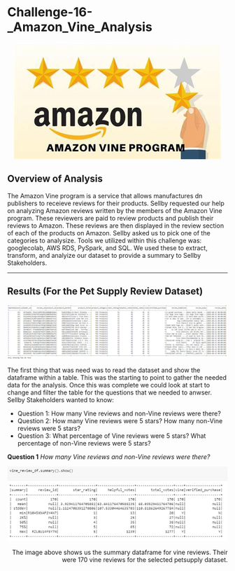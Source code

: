 # Challenge-16-_Amazon_Vine_Analysis

<p align="center">
  <img src="https://github.com/LindsayTeeters/Challenge-16-_Amazon_Vine_Analysis/blob/main/Resources/amazon%20vine%20program.jpg">
</p>

## Overview of Analysis

The Amazon Vine program is a service that allows manufactures dn publishers to receieve reviews for their products. Sellby requested our help on analyzing Amazon reviews written by the members of the Amazon Vine program. These reviewers are paid to review products and publish their reviews to Amazon. These reviews are then displayed in the review section of each of the products on Amazon. Sellby asked us to pick one of the categories to analysize. Tools we utilized within this challenge was: googlecolab, AWS RDS, PySpark, and SQL. We used these to extract, transform, and analyize our dataset to provide a summary to Sellby Stakeholders. 

-----------------------------------------------------------------

## Results (For the Pet Supply Review Dataset) 

![PetSupplyReviewDF](https://github.com/LindsayTeeters/Challenge-16-_Amazon_Vine_Analysis/blob/main/Resources/PetSupplyReviewWhole%20Table.png)

The first thing that was need was to read the dataset and show the dataframe within a table. This was the starting to point to gather the needed data for the analysis. Once this was complete we could look at start to change and filter the table for the questions that we needed to anwser. Sellby Stakeholders wanted to know:
  - Question 1: How many Vine reviews and non-Vine reviews were there?
  - Question 2: How many Vine reviews were 5 stars? How many non-Vine reviews were 5 stars?
  - Question 3: What percentage of Vine reviews were 5 stars? What percentage of non-Vine reviews were 5 stars?


<b>Question 1</b> <i> How many Vine reviews and non-Vine reviews were there? </i>

![Vine Review Sum](https://github.com/LindsayTeeters/Challenge-16-_Amazon_Vine_Analysis/blob/main/Resources/Vine%20Reviewed%20Summary.png) <p align="right">The image above shows us the summary dataframe for vine reviews. Their were 170 vine reviews for the selected petsupply dataset.</p>
